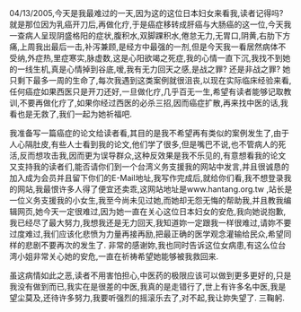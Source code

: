 04/13/2005,今天是我最难过的一天,因为这的这位日本妇女来看我,读者记得吗? 就是那位因为乳癌开刀后,再做化疗,于是癌症移转成肝癌与大肠癌的这一位,今天我一查病人呈现阴盛格阳的症状,腹积水,双脚踝积水,倦怠无力,无胃口,阴黄,右肋下方痛,上周我出最后一击,补泻兼顾,是经方中最强的一剂,但是今天我一看居然病体不受纳,外症热,里症寒实,脉虚数,这是心阳欲竭之死症,我的心情一直下沉,我找不到她的一线生机,真是心情掉到谷底,嗳,我有无力回天之感,是战之罪? 还是非战之罪? 她只剩下最多一周的生命了,每次我遇到这类案例就很沮丧,以现在实际临床经验来看,任何癌症如果西医只是开刀还好,一旦做化疗,几乎百无一生,希望有读者能够记取教训,不要再做化疗了,如果你经过西医的必杀三招,因而癌症扩散,再来找中医的话,我看也是无救了,我们一起为她祈福吧.

我准备写一篇癌症的论文给读者看,其目的是我不希望再有类似的案例发生了,由于人心隔肚皮,有些人士看到我的论文,他们学了很多,但是嘴巴不说,也不管病人的死活,反而想攻击我,因而更为误导群众,这种反效果是我不乐见的,有意想看我的论文又支持我的读者们,能否请你们到一个台湾义务支援我的网站中发言,并且很诚恳的加入成为会员并且留下你们的E-Mail地址,我写作完成后,就给你们看,我不想登录我的网站,我最恨许多人得了便宜还卖乖,这网站地址是www.hantang.org.tw ,站长是一位义务支援我的小女生,我至今尚未见过她,而她却无怨无悔的帮助我,并且教我编辑网页,她今天一定很难过,因为她一直在关心这位日本妇女的安危,我向她说抱歉,我已经尽了最大努力,我想我还是无力回天,我知道妳一定跟我一样很难过,请妳不要过度难过,我们应该化悲愤为力量再接再励,把最正确的医学观念灌输给民众,希望同样的悲剧不要再次的发生了. 非常的感谢妳,我也同时告诉这位女病患,有这么位台湾小姐非常关心她的安危,一直在祈祷希望她能够被我救回来.

虽这病情如此之恶,读者不用害怕担心,中医药的极限应该可以做到更多更好的,只是我没有做到而已,我实在是很差的中医,我真的是走错行了,世上有许多名中医,我是望尘莫及,还待许多努力,我要听强烈的摇滚乐去了,对不起,我让妳失望了. 三鞠躬.
